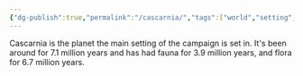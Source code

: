 ```yaml
---
{"dg-publish":true,"permalink":"/cascarnia/","tags":["world","setting","planet"]}
---
```


Cascarnia is the planet the main setting of the campaign is set in. It's been around for 7.1 million years and has had fauna for 3.9 million years, and flora for 6.7 million years. 